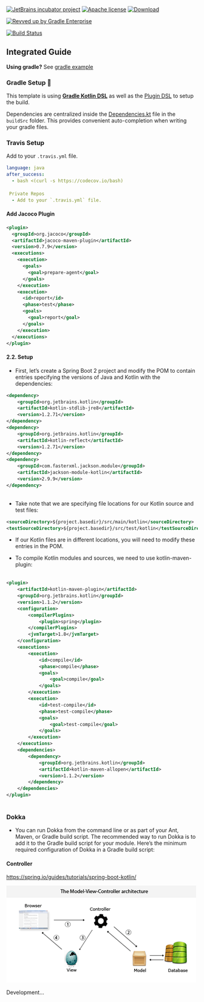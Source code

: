 [![JetBrains incubator project](https://jb.gg/badges/incubator.svg)](https://confluence.jetbrains.com/display/ALL/JetBrains+on+GitHub)
[![Apache license](https://img.shields.io/badge/license-Apache%20License%202.0-blue.svg?style=flat)](https://www.apache.org/licenses/LICENSE-2.0)
[![Download](https://img.shields.io/maven-central/v/org.jetbrains.kotlinx/kotlinx-knit/0.2.2)](https://search.maven.org/artifact/org.jetbrains.kotlinx/kotlinx-knit/0.2.2/pom)

[![Revved up by Gradle Enterprise](https://img.shields.io/badge/Revved%20up%20by-Gradle%20Enterprise-06A0CE?logo=Gradle&labelColor=02303A)](https://ge.jetbrains.com/scans?search.rootProjectNames=Kotlin)

[![Build Status](https://www.travis-ci.com/Relesi/inteligent-integrated.svg?branch=master)](https://www.travis-ci.com/Relesi/inteligent-integrated)

## Integrated Guide


**Using gradle?** See [gradle example](https://github.com/Relesi/inteligent-integrated/tree/master/gradle/wrapper)


### Gradle Setup 🐘

This template is using [**Gradle Kotlin DSL**](https://docs.gradle.org/current/userguide/kotlin_dsl.html) as well as the [Plugin DSL](https://docs.gradle.org/current/userguide/plugins.html#sec:plugins_block) to setup the build.

Dependencies are centralized inside the [Dependencies.kt](buildSrc/src/main/java/Dependencies.kt) file in the `buildSrc` folder. This provides convenient auto-completion when writing your gradle files.

### Travis Setup

Add to your `.travis.yml` file.
```yml
language: java
after_success:
  - bash <(curl -s https://codecov.io/bash)
  
 Private Repos
  - Add to your `.travis.yml` file.

```

#### Add Jacoco Plugin
```xml
<plugin>
  <groupId>org.jacoco</groupId>
  <artifactId>jacoco-maven-plugin</artifactId>
  <version>0.7.9</version>
  <executions>
    <execution>
      <goals>
        <goal>prepare-agent</goal>
      </goals>
    </execution>
    <execution>
      <id>report</id>
      <phase>test</phase>
      <goals>
        <goal>report</goal>
      </goals>
    </execution>
  </executions>
</plugin>
```

#### 2.2. Setup

- First, let’s create a Spring Boot 2 project and modify the POM to contain entries specifying the versions of Java and Kotlin with the dependencies:

```xml
<dependency>
    <groupId>org.jetbrains.kotlin</groupId>
    <artifactId>kotlin-stdlib-jre8</artifactId>
    <version>1.2.71</version>
</dependency>
<dependency>
    <groupId>org.jetbrains.kotlin</groupId>
    <artifactId>kotlin-reflect</artifactId>
    <version>1.2.71</version>
</dependency>
<dependency>
    <groupId>com.fasterxml.jackson.module</groupId>
    <artifactId>jackson-module-kotlin</artifactId>
    <version>2.9.9</version>
</dependency>



```


- Take note that we are specifying file locations for our Kotlin source and test files:
```xml
<sourceDirectory>${project.basedir}/src/main/kotlin</sourceDirectory>
<testSourceDirectory>${project.basedir}/src/test/kotlin</testSourceDirectory>

```


- If our Kotlin files are in different locations, you will need to modify these entries in the POM.

- To compile Kotlin modules and sources, we need to use kotlin-maven-plugin:

```xml

<plugin>
    <artifactId>kotlin-maven-plugin</artifactId>
    <groupId>org.jetbrains.kotlin</groupId>
    <version>1.1.2</version>
    <configuration>
        <compilerPlugins>
            <plugin>spring</plugin>
        </compilerPlugins>
        <jvmTarget>1.8</jvmTarget>
    </configuration>
    <executions>
        <execution>
            <id>compile</id>
            <phase>compile</phase>
            <goals>
                <goal>compile</goal>
            </goals>
        </execution>
        <execution>
            <id>test-compile</id>
            <phase>test-compile</phase>
            <goals>
                <goal>test-compile</goal>
            </goals>
        </execution>
    </executions>
    <dependencies>
        <dependency>
            <groupId>org.jetbrains.kotlin</groupId>
            <artifactId>kotlin-maven-allopen</artifactId>
            <version>1.1.2</version>
        </dependency>
    </dependencies>
</plugin>



```

### Dokka

- You can run Dokka from the command line or as part of your Ant, Maven, or Gradle build script. The recommended way to run Dokka is to add it to the Gradle build script for your module. Here’s the minimum required configuration of Dokka in a Gradle build script:


#### Controller

https://spring.io/guides/tutorials/spring-boot-kotlin/

![](screenshots/model-view-controller-architecture.gif)



Development...
    
